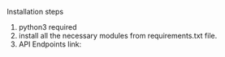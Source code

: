 Installation steps
1) python3 required
2) install all the necessary modules from requirements.txt file.
3) API Endpoints link: 

